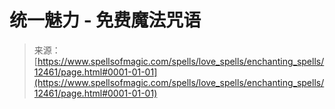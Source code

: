 <!--yml

分类：未分类

日期：2024年06月12日 18:50:12

-->

# 统一魅力 - 免费魔法咒语

> 来源：[https://www.spellsofmagic.com/spells/love_spells/enchanting_spells/12461/page.html#0001-01-01](https://www.spellsofmagic.com/spells/love_spells/enchanting_spells/12461/page.html#0001-01-01)
